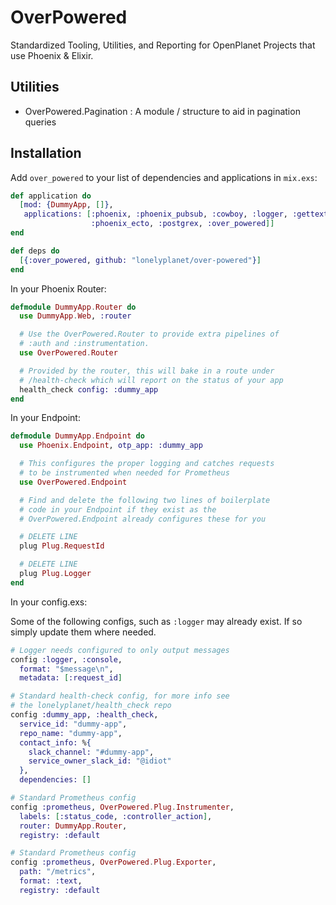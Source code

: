 # OverPowered

Standardized Tooling, Utilities, and Reporting for OpenPlanet Projects that use
Phoenix & Elixir.

## Utilities

  * OverPowered.Pagination : A module / structure to aid in pagination queries

## Installation

Add `over_powered` to your list of dependencies and applications in `mix.exs`:

```elixir
def application do
  [mod: {DummyApp, []},
   applications: [:phoenix, :phoenix_pubsub, :cowboy, :logger, :gettext,
                  :phoenix_ecto, :postgrex, :over_powered]]
end

def deps do
  [{:over_powered, github: "lonelyplanet/over-powered"}]
end
```

In your Phoenix Router:

```elixir
defmodule DummyApp.Router do
  use DummyApp.Web, :router

  # Use the OverPowered.Router to provide extra pipelines of
  # :auth and :instrumentation.
  use OverPowered.Router

  # Provided by the router, this will bake in a route under
  # /health-check which will report on the status of your app
  health_check config: :dummy_app
end
```

In your Endpoint:

```elixir
defmodule DummyApp.Endpoint do
  use Phoenix.Endpoint, otp_app: :dummy_app

  # This configures the proper logging and catches requests
  # to be instrumented when needed for Prometheus
  use OverPowered.Endpoint

  # Find and delete the following two lines of boilerplate
  # code in your Endpoint if they exist as the
  # OverPowered.Endpoint already configures these for you

  # DELETE LINE
  plug Plug.RequestId

  # DELETE LINE
  plug Plug.Logger
end
```

In your config.exs:

  Some of the following configs, such as `:logger` may already exist.  If so
  simply update them where needed.

```elixir
# Logger needs configured to only output messages
config :logger, :console,
  format: "$message\n",
  metadata: [:request_id]

# Standard health-check config, for more info see
# the lonelyplanet/health_check repo
config :dummy_app, :health_check,
  service_id: "dummy-app",
  repo_name: "dummy-app",
  contact_info: %{
    slack_channel: "#dummy-app",
    service_owner_slack_id: "@idiot"
  },
  dependencies: []

# Standard Prometheus config
config :prometheus, OverPowered.Plug.Instrumenter,
  labels: [:status_code, :controller_action],
  router: DummyApp.Router,
  registry: :default

# Standard Prometheus config
config :prometheus, OverPowered.Plug.Exporter,
  path: "/metrics",
  format: :text,
  registry: :default
```
